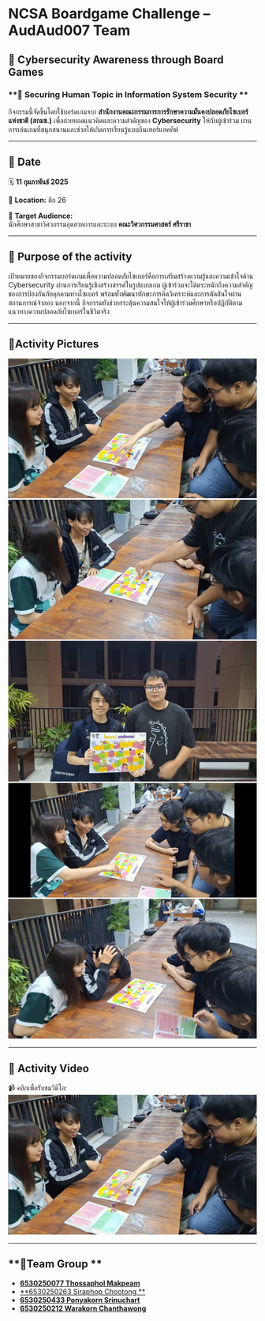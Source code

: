 # **NCSA Boardgame Challenge – AudAud007 Team**  

## **🔐 Cybersecurity Awareness through Board Games**  

### **📢 Securing Human Topic in Information System Security **  
กิจกรรมนี้จัดขึ้นโดยใช้บอร์ดเกมจาก **สำนักงานคณะกรรมการการรักษาความมั่นคงปลอดภัยไซเบอร์แห่งชาติ (สกมช.)** เพื่อถ่ายทอดแนวคิดและความสำคัญของ **Cybersecurity** ให้กับผู้เข้าร่วม ผ่านการเล่นเกมที่สนุกสนานและช่วยให้เกิดการเรียนรู้แบบอินเทอร์แอคทีฟ  

---

## **📆 Date**  
🗓 **11 กุมภาพันธ์ 2025**  

📍 **Location:** ตึก 26  

🎯 **Target Audience:**  
นักศึกษาสาขาวิศวกรรมอุตสาหการและระบบ **คณะวิศวกรรมศาสตร์ ศรีราชา**  

---

## **🎲 Purpose of the activity**  
เป้าหมายของกิจกรรมบอร์ดเกมเพื่อความปลอดภัยไซเบอร์คือการเสริมสร้างความรู้และความเข้าใจด้าน Cybersecurity ผ่านการเรียนรู้เชิงสร้างสรรค์ในรูปแบบเกม ผู้เข้าร่วมจะได้ตระหนักถึงความสำคัญของการป้องกันภัยคุกคามทางไซเบอร์ พร้อมทั้งพัฒนาทักษะการคิดวิเคราะห์และการตัดสินใจผ่านสถานการณ์จำลอง นอกจากนี้ กิจกรรมยังช่วยกระตุ้นความสนใจให้ผู้เข้าร่วมศึกษาหรือปฏิบัติตามแนวทางความปลอดภัยไซเบอร์ในชีวิตจริง

---

## **📸Activity Pictures**  

![ภาพกิจกรรม 1](mypicture/boardgame1.jpg)  
![ภาพกิจกรรม 2](mypicture/boardgame2.jpg)  
![ภาพกิจกรรม 3](mypicture/boardgame3.jpg)  
![ภาพกิจกรรม 4](mypicture/boardgame4.jpg)  
![ภาพกิจกรรม 5](mypicture/boardgame5.jpg)  

---

## **🎥 Activity Video**  

📹 คลิกเพื่อรับชมวิดีโอ:  
[![ภาพปกวิดีโอ](mypicture/boardgame1.jpg)](https://drive.google.com/drive/folders/1C6mDLqBRXG89EEIS3mInEgqTQHAjjaBu?usp=sharing)  

---

## **👥Team Group **  
- [**6530250077 Thossaphol Makpeam**](https://Thossaphol2204.github.io/boardgame) 
- [**6530250263 Siraphop Chootong **](https://nmpsz.github.io/boardgame) 
- [**6530250433 Ponyakorn Srinuchart**](https://ponyakorn.github.io/board-game)
- [**6530250212 Warakorn Chanthawong**](https://fairfairfairfair.github.io/boardgame)  
